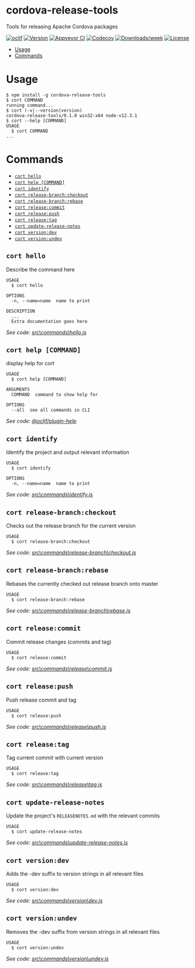cordova-release-tools
=====================

Tools for releasing Apache Cordova packages

[![oclif](https://img.shields.io/badge/cli-oclif-brightgreen.svg)](https://oclif.io)
[![Version](https://img.shields.io/npm/v/cordova-release-tools.svg)](https://npmjs.org/package/cordova-release-tools)
[![Appveyor CI](https://ci.appveyor.com/api/projects/status/github/janpio/cordova-release-tools?branch=master&svg=true)](https://ci.appveyor.com/project/janpio/cordova-release-tools/branch/master)
[![Codecov](https://codecov.io/gh/janpio/cordova-release-tools/branch/master/graph/badge.svg)](https://codecov.io/gh/janpio/cordova-release-tools)
[![Downloads/week](https://img.shields.io/npm/dw/cordova-release-tools.svg)](https://npmjs.org/package/cordova-release-tools)
[![License](https://img.shields.io/npm/l/cordova-release-tools.svg)](https://github.com/janpio/cordova-release-tools/blob/master/package.json)

<!-- toc -->
* [Usage](#usage)
* [Commands](#commands)
<!-- tocstop -->
# Usage
<!-- usage -->
```sh-session
$ npm install -g cordova-release-tools
$ cort COMMAND
running command...
$ cort (-v|--version|version)
cordova-release-tools/0.1.0 win32-x64 node-v12.3.1
$ cort --help [COMMAND]
USAGE
  $ cort COMMAND
...
```
<!-- usagestop -->
# Commands
<!-- commands -->
* [`cort hello`](#cort-hello)
* [`cort help [COMMAND]`](#cort-help-command)
* [`cort identify`](#cort-identify)
* [`cort release-branch:checkout`](#cort-release-branchcheckout)
* [`cort release-branch:rebase`](#cort-release-branchrebase)
* [`cort release:commit`](#cort-releasecommit)
* [`cort release:push`](#cort-releasepush)
* [`cort release:tag`](#cort-releasetag)
* [`cort update-release-notes`](#cort-update-release-notes)
* [`cort version:dev`](#cort-versiondev)
* [`cort version:undev`](#cort-versionundev)

## `cort hello`

Describe the command here

```
USAGE
  $ cort hello

OPTIONS
  -n, --name=name  name to print

DESCRIPTION
  ...
  Extra documentation goes here
```

_See code: [src\commands\hello.js](https://github.com/janpio/cordova-release-tools/blob/v0.1.0/src\commands\hello.js)_

## `cort help [COMMAND]`

display help for cort

```
USAGE
  $ cort help [COMMAND]

ARGUMENTS
  COMMAND  command to show help for

OPTIONS
  --all  see all commands in CLI
```

_See code: [@oclif/plugin-help](https://github.com/oclif/plugin-help/blob/v2.1.6/src\commands\help.ts)_

## `cort identify`

Identify the project and output relevant information

```
USAGE
  $ cort identify

OPTIONS
  -n, --name=name  name to print
```

_See code: [src\commands\identify.js](https://github.com/janpio/cordova-release-tools/blob/v0.1.0/src\commands\identify.js)_

## `cort release-branch:checkout`

Checks out the release branch for the current version

```
USAGE
  $ cort release-branch:checkout
```

_See code: [src\commands\release-branch\checkout.js](https://github.com/janpio/cordova-release-tools/blob/v0.1.0/src\commands\release-branch\checkout.js)_

## `cort release-branch:rebase`

Rebases the currently checked out release branch onto master

```
USAGE
  $ cort release-branch:rebase
```

_See code: [src\commands\release-branch\rebase.js](https://github.com/janpio/cordova-release-tools/blob/v0.1.0/src\commands\release-branch\rebase.js)_

## `cort release:commit`

Commit release changes (commits and tag)

```
USAGE
  $ cort release:commit
```

_See code: [src\commands\release\commit.js](https://github.com/janpio/cordova-release-tools/blob/v0.1.0/src\commands\release\commit.js)_

## `cort release:push`

Push release commit and tag

```
USAGE
  $ cort release:push
```

_See code: [src\commands\release\push.js](https://github.com/janpio/cordova-release-tools/blob/v0.1.0/src\commands\release\push.js)_

## `cort release:tag`

Tag current commit with current version

```
USAGE
  $ cort release:tag
```

_See code: [src\commands\release\tag.js](https://github.com/janpio/cordova-release-tools/blob/v0.1.0/src\commands\release\tag.js)_

## `cort update-release-notes`

Update the project's `RELEASENOTES.md` with the relevant commits

```
USAGE
  $ cort update-release-notes
```

_See code: [src\commands\update-release-notes.js](https://github.com/janpio/cordova-release-tools/blob/v0.1.0/src\commands\update-release-notes.js)_

## `cort version:dev`

Adds the -dev suffix to version strings in all relevant files

```
USAGE
  $ cort version:dev
```

_See code: [src\commands\version\dev.js](https://github.com/janpio/cordova-release-tools/blob/v0.1.0/src\commands\version\dev.js)_

## `cort version:undev`

Removes the -dev suffix from version strings in all relevant files

```
USAGE
  $ cort version:undev
```

_See code: [src\commands\version\undev.js](https://github.com/janpio/cordova-release-tools/blob/v0.1.0/src\commands\version\undev.js)_
<!-- commandsstop -->
